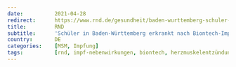 ```yaml
---
date:          2021-04-28
redirect:      https://www.rnd.de/gesundheit/baden-wurttemberg-schuler-erkrankt-nach-biontech-impfung-an-herzmuskelentzundung-FP7PSACV4VBCTHSQHVRH77IUBU.html
title:         RND
subtitle:      'Schüler in Baden-Württemberg erkrankt nach Biontech-Impfung an Herzmuskelentzündung'
country:       DE
categories:    [MSM, Impfung]
tags:          [rnd, impf-nebenwirkungen, biontech, herzmuskelentzündung]
---
```

